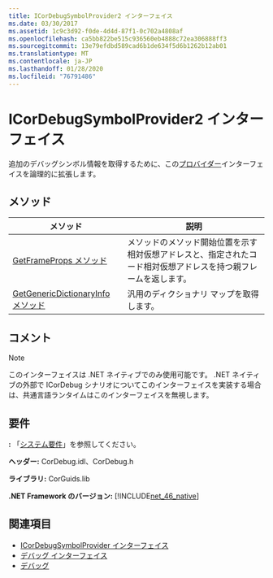 ```yaml
---
title: ICorDebugSymbolProvider2 インターフェイス
ms.date: 03/30/2017
ms.assetid: 1c9c3d92-f0de-4d4d-87f1-0c702a4808af
ms.openlocfilehash: ca5bb822be515c936560eb4888c72ea306888ff3
ms.sourcegitcommit: 13e79efdbd589cad6b1de634f5d6b1262b12ab01
ms.translationtype: MT
ms.contentlocale: ja-JP
ms.lasthandoff: 01/28/2020
ms.locfileid: "76791486"
---
```

# <a name="icordebugsymbolprovider2-interface"></a>ICorDebugSymbolProvider2 インターフェイス
追加のデバッグシンボル情報を取得するために、この[プロバイダー](icordebugsymbolprovider-interface.md)インターフェイスを論理的に拡張します。  
  
## <a name="methods"></a>メソッド  
  
|メソッド|説明|  
|------------|-----------------|  
|[GetFrameProps メソッド](icordebugsymbolprovider2-getframeprops-method.md)|メソッドのメソッド開始位置を示す相対仮想アドレスと、指定されたコード相対仮想アドレスを持つ親フレームを返します。|  
|[GetGenericDictionaryInfo メソッド](icordebugsymbolprovider2-getgenericdictionaryinfo-method.md)|汎用のディクショナリ マップを取得します。|  
  
## <a name="remarks"></a>コメント  
  
> [!NOTE]
> このインターフェイスは .NET ネイティブでのみ使用可能です。 .NET ネイティブの外部で ICorDebug シナリオについてこのインターフェイスを実装する場合は、共通言語ランタイムはこのインターフェイスを無視します。  
  
## <a name="requirements"></a>要件  
 **:** 「[システム要件](../../../../docs/framework/get-started/system-requirements.md)」を参照してください。  
  
 **ヘッダー:** CorDebug.idl、CorDebug.h  
  
 **ライブラリ:** CorGuids.lib  
  
 **.NET Framework のバージョン:** [!INCLUDE[net_46_native](../../../../includes/net-46-native-md.md)]  
  
## <a name="see-also"></a>関連項目

- [ICorDebugSymbolProvider インターフェイス](icordebugsymbolprovider-interface.md)
- [デバッグ インターフェイス](debugging-interfaces.md)
- [デバッグ](index.md)
